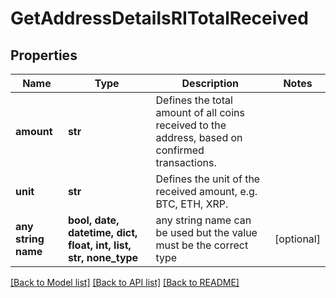 # GetAddressDetailsRITotalReceived


## Properties
Name | Type | Description | Notes
------------ | ------------- | ------------- | -------------
**amount** | **str** | Defines the total amount of all coins received to the address, based on confirmed transactions. | 
**unit** | **str** | Defines the unit of the received amount, e.g. BTC, ETH, XRP. | 
**any string name** | **bool, date, datetime, dict, float, int, list, str, none_type** | any string name can be used but the value must be the correct type | [optional]

[[Back to Model list]](../README.md#documentation-for-models) [[Back to API list]](../README.md#documentation-for-api-endpoints) [[Back to README]](../README.md)


